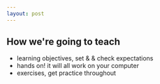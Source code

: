 ```yaml
---
layout: post
---
```


## How we're going to teach

- learning objectives, set & & check expectations
- hands on! it will all work on your computer
- exercises, get practice throughout
